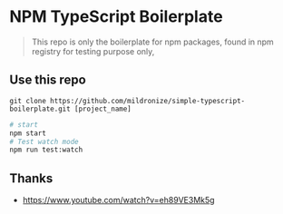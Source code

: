 # NPM TypeScript Boilerplate

> This repo is only the boilerplate for npm packages, found in npm registry for testing purpose only,

## Use this repo

```
git clone https://github.com/mildronize/simple-typescript-boilerplate.git [project_name]
```

```bash
# start
npm start
# Test watch mode
npm run test:watch
```

## Thanks

- https://www.youtube.com/watch?v=eh89VE3Mk5g
